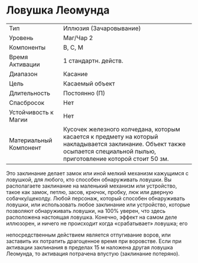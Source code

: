 
# Ловушка Леомунда

| | |
|---|---|
|Тип|Иллюзия (Зачаровывание)|
|Уровень| Маг/Чар 2|
|Компоненты| В, С, М|
|Время Активации| 1 стандартн. действ.|
|Диапазон| Касание|
|Цель| Касаемый объект|
|Длительность| Постоянно (П)|
|Спасбросок| Нет|
|Устойчивость к Магии| Нет|
|Материальный Компонент| Кусочек железного колчедана, которым касается к предмету на который накладывается заклинание. Объект также осыпается специальной пылью, приготовление которой стоит 50 зм.|

Это заклинание делает замок или иной
мелкий механизм кажущимся с ловушкой, для любого, кто способен обнаруживать ловушки. Вы располагаете заклинание на маленький механизм или
устройство, такое как замок, петлю, засов, крючок, пробку, люк или дверную
собачку/щеколду. Любой персонаж, который способен обнаруживать ловушки, или использовать любое заклинание
или устройство, которые позволяют
обнаруживать ловушки, на 100% уверен, что здесь расположена настоящая
ловушка. Конечно, эффект на самом
деле иллюзорен, и ничего не происходит когда «срабатывает» ловушка; его

непосредственным действием является
отпугивание воров, или заставить их
потратить драгоценное время при воровстве.
Если при активации заклинания в
пределах 15 м наложена другая ловушка
Леомунда, то активация потрачена впустую (заклинание потеряно).
